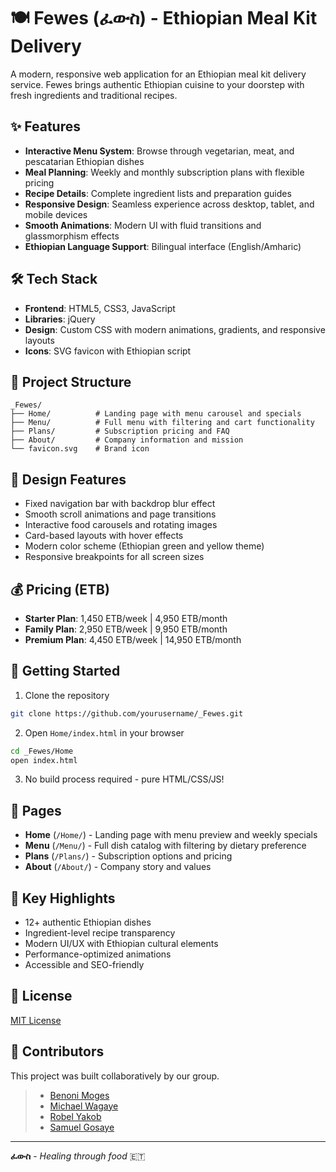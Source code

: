 # 🍽️ Fewes (ፈውስ) - Ethiopian Meal Kit Delivery

A modern, responsive web application for an Ethiopian meal kit delivery service. Fewes brings authentic Ethiopian cuisine to your doorstep with fresh ingredients and traditional recipes.

## ✨ Features

- **Interactive Menu System**: Browse through vegetarian, meat, and pescatarian Ethiopian dishes
- **Meal Planning**: Weekly and monthly subscription plans with flexible pricing
- **Recipe Details**: Complete ingredient lists and preparation guides
- **Responsive Design**: Seamless experience across desktop, tablet, and mobile devices
- **Smooth Animations**: Modern UI with fluid transitions and glassmorphism effects
- **Ethiopian Language Support**: Bilingual interface (English/Amharic)

## 🛠️ Tech Stack

- **Frontend**: HTML5, CSS3, JavaScript
- **Libraries**: jQuery
- **Design**: Custom CSS with modern animations, gradients, and responsive layouts
- **Icons**: SVG favicon with Ethiopian script

## 📂 Project Structure

```
_Fewes/
├── Home/          # Landing page with menu carousel and specials
├── Menu/          # Full menu with filtering and cart functionality
├── Plans/         # Subscription pricing and FAQ
├── About/         # Company information and mission
└── favicon.svg    # Brand icon
```

## 🎨 Design Features

- Fixed navigation bar with backdrop blur effect
- Smooth scroll animations and page transitions
- Interactive food carousels and rotating images
- Card-based layouts with hover effects
- Modern color scheme (Ethiopian green and yellow theme)
- Responsive breakpoints for all screen sizes

## 💰 Pricing (ETB)

- **Starter Plan**: 1,450 ETB/week | 4,950 ETB/month
- **Family Plan**: 2,950 ETB/week | 9,950 ETB/month
- **Premium Plan**: 4,450 ETB/week | 14,950 ETB/month

## 🚀 Getting Started

1. Clone the repository
```bash
git clone https://github.com/yourusername/_Fewes.git
```

2. Open `Home/index.html` in your browser
```bash
cd _Fewes/Home
open index.html
```

3. No build process required - pure HTML/CSS/JS!

## 📱 Pages

- **Home** (`/Home/`) - Landing page with menu preview and weekly specials
- **Menu** (`/Menu/`) - Full dish catalog with filtering by dietary preference
- **Plans** (`/Plans/`) - Subscription options and pricing
- **About** (`/About/`) - Company story and values

## 🌟 Key Highlights

- 12+ authentic Ethiopian dishes
- Ingredient-level recipe transparency
- Modern UI/UX with Ethiopian cultural elements
- Performance-optimized animations
- Accessible and SEO-friendly

## 📄 License

[MIT License](https://github.com/mk23rd/Fewes?tab=MIT-1-ov-file)

## 🤝 Contributors

This project was built collaboratively by our group.

> - [Benoni Moges](https://github.com/BenoniM)
> - [Michael Wagaye](https://github.com/mk23rd)
> - [Robel Yakob](https://github.com/Korvowastaken)
> - [Samuel Gosaye](https://github.com/SammyG02)


---

**ፈውስ** - *Healing through food* 🇪🇹
